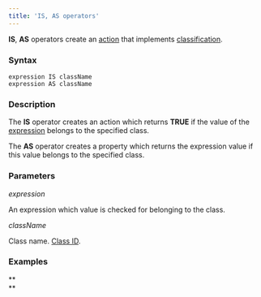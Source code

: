 ```yaml
---
title: 'IS, AS operators'
---
```


**IS**, **AS** operators create an [action](Properties.md) that implements [classification](Classification_IS_AS_.md).

### Syntax

    expression IS className
    expression AS className

### Description

The **IS** operator creates an action which returns **TRUE** if the value of the [expression](Expression.md) belongs to the specified class.

The **AS** operator creates a property which returns the expression value if this value belongs to the specified class.

### Parameters

*expression*

An expression which value is checked for belonging to the class.

*className*

Class name. [Class ID](IDs_1573053.html#IDs-classid).

### Examples 



**  
**
